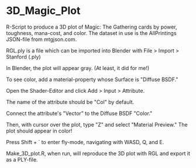 # 3D_Magic_Plot
R-Script to produce a 3D plot of Magic: The Gathering cards by power, toughness, mana-cost, and color.
The dataset in use is the AllPrintings JSON-file from mtgjson.com.

RGL.ply is a file which can be imported into Blender with File > Import > Stanford (.ply)

In Blender, the plot will appear gray. (At least, it did for me!) 

To see color, add a material-property whose Surface is "Diffuse BSDF."

Open the Shader-Editor and click Add > Input > Attribute.

The name of the attribute should be "Col" by default.

Connect the attribute's "Vector" to the Diffuse BSDF "Color."

Then, with cursor over the plot, type "Z" and select "Material Preview." The plot should appear in color!

Press Shift + \` to enter fly-mode, navigating with WASD, Q, and E. 

Make_3D_plot.R, when run, will reproduce the 3D plot with RGL and export it as a PLY-file.
